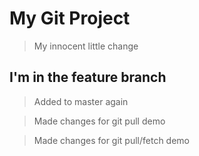 # My Git Project

> My innocent little change

## I'm in the feature branch

>Added to master again

> Made changes for git pull demo

> Made changes for git pull/fetch demo
